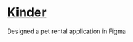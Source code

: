 # [Kinder](https://www.figma.com/design/u7r86SecQo0x4gcaZOZlzb/ERROR-404?node-id=0-1&t=DHa5BpRwzzgUckbo-1)
Designed a pet rental application in Figma
